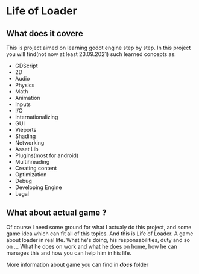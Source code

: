 # Life of Loader

## What does it covere
This is project aimed on learning godot engine step by step.
In this project you will find(not now at least 23.09.2021) such learned concepts as:
   * GDScript
   * 2D
   * Audio
   * Physics
   * Math
   * Animation
   * Inputs
   * I/O
   * Internationalizing
   * GUI
   * Vieports
   * Shading
   * Networking
   * Asset Lib
   * Plugins(most for android)
   * Multihreading
   * Creating content
   * Optimization
   * Debug
   * Developing Engine
   * Legal

## What about actual game ?
Of course I need some ground for what I actualy do this project, and some game idea which can fit all of this topics.
And this is Life of Loader. A game about loader in real life. What he's doing, his responsabilities, duty and so on ...
What he does on work and what he does on home, how he can manages this and how you can help him in his life.

More information about game you can find in ***docs*** folder




